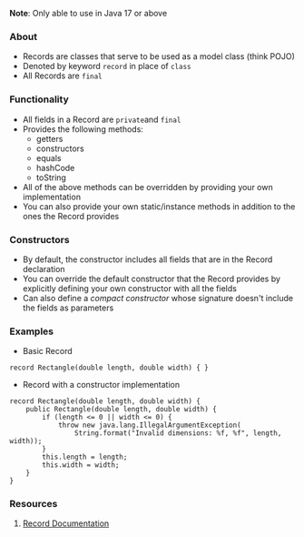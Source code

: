 **Note**: Only able to use in Java 17 or above
### About
- Records are classes that serve to be used as a model class (think POJO)
- Denoted by keyword `record` in place of `class`
- All Records are `final`
### Functionality
* All fields in a Record are `private`and `final`
* Provides the following methods:
	* getters
	* constructors
	* equals
	* hashCode
	* toString
* All of the above methods can be overridden by providing your own implementation
* You can also provide your own static/instance methods in addition to the ones the Record provides
### Constructors
* By default, the constructor includes all fields that are in the Record declaration
* You can override the default constructor that the Record provides by explicitly defining your own constructor with all the fields
* Can also define a *compact constructor* whose signature doesn't include the fields as parameters
### Examples
* Basic Record
```
record Rectangle(double length, double width) { }
```
* Record with a constructor implementation
```
record Rectangle(double length, double width) {
    public Rectangle(double length, double width) {
        if (length <= 0 || width <= 0) {
            throw new java.lang.IllegalArgumentException(
                String.format("Invalid dimensions: %f, %f", length, width));
        }
        this.length = length;
        this.width = width;
    }
}
```
### Resources
1. [Record Documentation](https://docs.oracle.com/en/java/javase/17/language/records.html)
